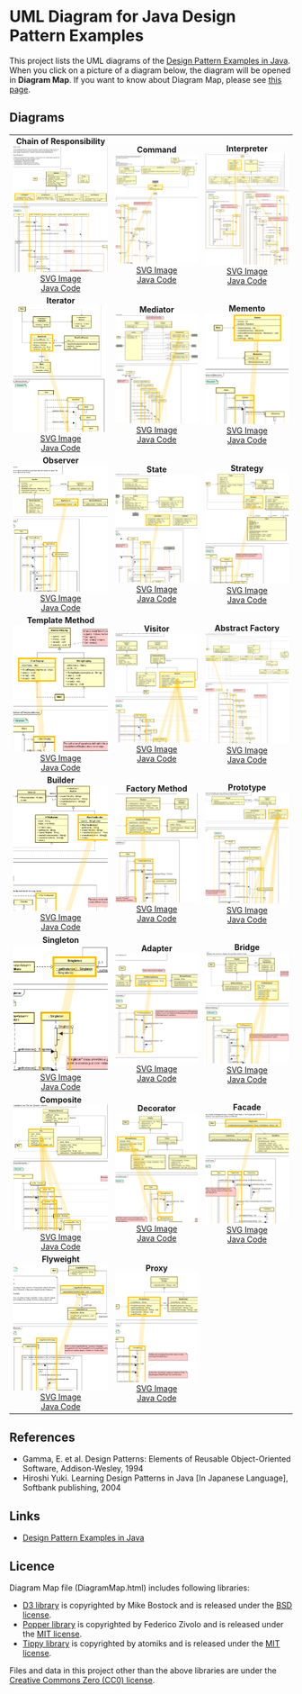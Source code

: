 UML Diagram for Java Design Pattern Examples
===

This project lists the UML diagrams of the [Design Pattern Examples in Java](https://github.com/takaakit/design-pattern-examples-in-java). When you click on a picture of a diagram below, the diagram will be opened in <b>Diagram Map</b>. If you want to know about Diagram Map, please see [this page](https://sites.google.com/view/m-plus-plugin/usage#h.p_Auh2A9HMlSSM).

Diagrams
---
| | | |
| :---: | :---: | :---: |
| <b>Chain of Responsibility</b><br><a href="./behavioralpatterns/chainofresponsibility/DiagramMap.html"><img src="./screenshots/chainofresponsibility.png"></a><br><a href="./screenshots/chainofresponsibility.svg">SVG Image</a><br><a href="https://github.com/takaakit/design-pattern-examples-in-java/tree/master/src/main/java/behavioralpatterns/chainofresponsibility">Java Code</a> | <b>Command</b><br><a href="./behavioralpatterns/command/DiagramMap.html"><img src="./screenshots/command.png"></a><br><a href="./screenshots/chainofresponsibility.svg">SVG Image</a><br><a href="https://github.com/takaakit/design-pattern-examples-in-java/tree/master/src/main/java/behavioralpatterns/command">Java Code</a> | <b>Interpreter</b><br><a href="./behavioralpatterns/interpreter/DiagramMap.html"><img src="./screenshots/interpreter.png"></a><br><a href="./screenshots/interpreter.svg">SVG Image</a><br><a href="https://github.com/takaakit/design-pattern-examples-in-java/tree/master/src/main/java/behavioralpatterns/interpreter">Java Code</a> |
| <b>Iterator</b><br><a href="./behavioralpatterns/iterator/DiagramMap.html"><img src="./screenshots/iterator.png"></a><br><a href="./screenshots/iterator.svg">SVG Image</a><br><a href="https://github.com/takaakit/design-pattern-examples-in-java/tree/master/src/main/java/behavioralpatterns/iterator">Java Code</a> | <b>Mediator</b><br><a href="./behavioralpatterns/mediator/DiagramMap.html"><img src="./screenshots/mediator.png"></a><br><a href="./screenshots/mediator.svg">SVG Image</a><br><a href="https://github.com/takaakit/design-pattern-examples-in-java/tree/master/src/main/java/behavioralpatterns/mediator">Java Code</a> | <b>Memento</b><br><a href="./behavioralpatterns/memento/DiagramMap.html"><img src="./screenshots/memento.png"></a><br><a href="./screenshots/memento.svg">SVG Image</a><br><a href="https://github.com/takaakit/design-pattern-examples-in-java/tree/master/src/main/java/behavioralpatterns/memento">Java Code</a> |
| <b>Observer</b><br><a href="./behavioralpatterns/observer/DiagramMap.html"><img src="./screenshots/observer.png"></a><br><a href="./screenshots/observer.svg">SVG Image</a><br><a href="https://github.com/takaakit/design-pattern-examples-in-java/tree/master/src/main/java/behavioralpatterns/observer">Java Code</a> | <b>State</b><br><a href="./behavioralpatterns/state/DiagramMap.html"><img src="./screenshots/state.png"></a><br><a href="./screenshots/state.svg">SVG Image</a><br><a href="https://github.com/takaakit/design-pattern-examples-in-java/tree/master/src/main/java/behavioralpatterns/state">Java Code</a> | <b>Strategy</b><br><a href="./behavioralpatterns/strategy/DiagramMap.html"><img src="./screenshots/strategy.png"></a><br><a href="./screenshots/strategy.svg">SVG Image</a><br><a href="https://github.com/takaakit/design-pattern-examples-in-java/tree/master/src/main/java/behavioralpatterns/strategy">Java Code</a> |
| <b>Template Method</b><br><a href="./behavioralpatterns/templatemethod/DiagramMap.html"><img src="./screenshots/templatemethod.png"></a><br><a href="./screenshots/templatemethod.svg">SVG Image</a><br><a href="https://github.com/takaakit/design-pattern-examples-in-java/tree/master/src/main/java/behavioralpatterns/templatemethod">Java Code</a> | <b>Visitor</b><br><a href="./behavioralpatterns/visitor/DiagramMap.html"><img src="./screenshots/visitor.png"></a><br><a href="./screenshots/visitor.svg">SVG Image</a><br><a href="https://github.com/takaakit/design-pattern-examples-in-java/tree/master/src/main/java/behavioralpatterns/visitor">Java Code</a> | <b>Abstract Factory</b><br><a href="./creationalpatterns/abstractfactory/DiagramMap.html"><img src="./screenshots/abstractfactory.png"></a><br><a href="./screenshots/abstractfactory.svg">SVG Image</a><br><a href="https://github.com/takaakit/design-pattern-examples-in-java/tree/master/src/main/java/creationalpatterns/abstractfactory">Java Code</a> |
| <b>Builder</b><br><a href="./creationalpatterns/builder/DiagramMap.html"><img src="./screenshots/builder.png"></a><br><a href="./screenshots/builder.svg">SVG Image</a><br><a href="https://github.com/takaakit/design-pattern-examples-in-java/tree/master/src/main/java/creationalpatterns/builder">Java Code</a> | <b>Factory Method</b><br><a href="./creationalpatterns/factorymethod/DiagramMap.html"><img src="./screenshots/factorymethod.png"></a><br><a href="./screenshots/factorymethod.svg">SVG Image</a><br><a href="https://github.com/takaakit/design-pattern-examples-in-java/tree/master/src/main/java/creationalpatterns/factorymethod">Java Code</a> | <b>Prototype</b><br><a href="./creationalpatterns/prototype/DiagramMap.html"><img src="./screenshots/prototype.png"></a><br><a href="./screenshots/prototype.svg">SVG Image</a><br><a href="https://github.com/takaakit/design-pattern-examples-in-java/tree/master/src/main/java/creationalpatterns/prototype">Java Code</a> |
| <b>Singleton</b><br><a href="./creationalpatterns/singleton/DiagramMap.html"><img src="./screenshots/singleton.png"></a><br><a href="./screenshots/singleton.svg">SVG Image</a><br><a href="https://github.com/takaakit/design-pattern-examples-in-java/tree/master/src/main/java/creationalpatterns/singleton">Java Code</a> | <b>Adapter</b><br><a href="./structuralpatterns/adapter/DiagramMap.html"><img src="./screenshots/adapter.png"></a><br><a href="./screenshots/adapter.svg">SVG Image</a><br><a href="https://github.com/takaakit/design-pattern-examples-in-java/tree/master/src/main/java/structuralpatterns/adapter">Java Code</a> | <b>Bridge</b><br><a href="./structuralpatterns/bridge/DiagramMap.html"><img src="./screenshots/bridge.png"></a><br><a href="./screenshots/bridge.svg">SVG Image</a><br><a href="https://github.com/takaakit/design-pattern-examples-in-java/tree/master/src/main/java/structuralpatterns/bridge">Java Code</a> |
| <b>Composite</b><br><a href="./structuralpatterns/composite/DiagramMap.html"><img src="./screenshots/composite.png"></a><br><a href="./screenshots/composite.svg">SVG Image</a><br><a href="https://github.com/takaakit/design-pattern-examples-in-java/tree/master/src/main/java/structuralpatterns/composite">Java Code</a> | <b>Decorator</b><br><a href="./structuralpatterns/decorator/DiagramMap.html"><img src="./screenshots/decorator.png"></a><br><a href="./screenshots/decorator.svg">SVG Image</a><br><a href="https://github.com/takaakit/design-pattern-examples-in-java/tree/master/src/main/java/structuralpatterns/decorator">Java Code</a> | <b>Facade</b><br><a href="./structuralpatterns/facade/DiagramMap.html"><img src="./screenshots/facade.png"></a><br><a href="./screenshots/facade.svg">SVG Image</a><br><a href="https://github.com/takaakit/design-pattern-examples-in-java/tree/master/src/main/java/structuralpatterns/facade">Java Code</a> |
| <b>Flyweight</b><br><a href="./structuralpatterns/flyweight/DiagramMap.html"><img src="./screenshots/flyweight.png"></a><br><a href="./screenshots/flyweight.svg">SVG Image</a><br><a href="https://github.com/takaakit/design-pattern-examples-in-java/tree/master/src/main/java/structuralpatterns/flyweight">Java Code</a> | <b>Proxy</b><br><a href="./structuralpatterns/proxy/DiagramMap.html"><img src="./screenshots/proxy.png"></a><br><a href="./screenshots/proxy.svg">SVG Image</a><br><a href="https://github.com/takaakit/design-pattern-examples-in-java/tree/master/src/main/java/structuralpatterns/proxy">Java Code</a> ||


References
---
* Gamma, E. et al. Design Patterns: Elements of Reusable Object-Oriented Software, Addison-Wesley, 1994
* Hiroshi Yuki. Learning Design Patterns in Java [In Japanese Language], Softbank publishing, 2004

Links
---
* [Design Pattern Examples in Java](https://github.com/takaakit/design-pattern-examples-in-java)

Licence
---
Diagram Map file (DiagramMap.html) includes following libraries:
* [D3 library](https://d3js.org) is copyrighted by Mike Bostock and is released under the [BSD license](https://opensource.org/licenses/BSD-3-Clause).
* [Popper library](https://popper.js.org/) is copyrighted by Federico Zivolo and is released under the [MIT license](https://opensource.org/licenses/MIT).
* [Tippy library](https://atomiks.github.io/tippyjs/) is copyrighted by atomiks and is released under the [MIT license](https://opensource.org/licenses/MIT).

Files and data in this project other than the above libraries are under the [Creative Commons Zero (CC0) license](https://creativecommons.org/publicdomain/zero/1.0/).
